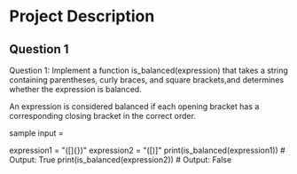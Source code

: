 # Project Description


## Question 1
Question 1: Implement a function is_balanced(expression) that takes a string 
containing parentheses, curly braces, and square brackets,and determines whether 
the expression is balanced.

An expression is considered balanced if each opening bracket has a corresponding closing 
bracket in the correct order.

sample input = 

expression1 = "([]{})"
expression2 = "([)]"
print(is_balanced(expression1))  # Output: True
print(is_balanced(expression2))  # Output: False 


